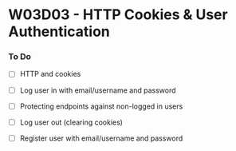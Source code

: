 # W03D03 - HTTP Cookies & User Authentication

### To Do
- [ ] HTTP and cookies
- [ ] Log user in with email/username and password
- [ ] Protecting endpoints against non-logged in users
- [ ] Log user out (clearing cookies)
- [ ] Register user with email/username and password





















